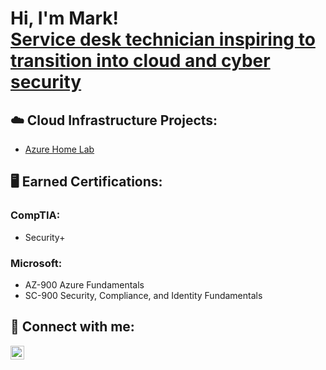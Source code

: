<h1>Hi, I'm Mark! <br/><a href="https://www.linkedin.com/in/markrufin/">Service desk technician inspiring to transition into cloud and cyber security</a>

<h2>☁️ Cloud Infrastructure Projects:</h2>

- [Azure Home Lab](https://github.com/mrCloudCyberSec/AzureHomeLab)

<h2>🖥️ Earned Certifications:</h2>

<h3>CompTIA: </h3>

- Security+

<h3>Microsoft: </h3>

- AZ-900 Azure Fundamentals
- SC-900 Security, Compliance, and Identity Fundamentals

<h2> 🤳 Connect with me:</h2>

[<img align="left" alt="JoshMadakor | LinkedIn" width="22px" src="https://cdn.jsdelivr.net/npm/simple-icons@v3/icons/linkedin.svg" />][linkedin]

[linkedin]: https://linkedin.com/in/markrufin

<!--
-->
